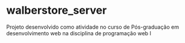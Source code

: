 # walberstore_server
Projeto desenvolvido como atividade no curso de Pós-graduação em desenvolvimento web na disciplina de programação web I
